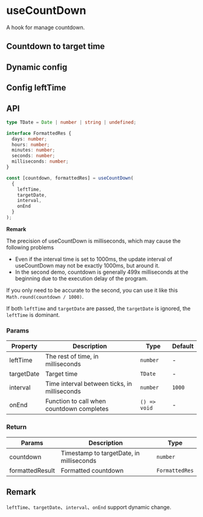 # useCountDown

A hook for manage countdown.

## Countdown to target time

<code src="./demo/demo1.tsx"></code>

## Dynamic config

<code src="./demo/demo2.tsx"></code>

## Config leftTime

<code src="./demo/demo3.tsx"></code>

## API

```typescript
type TDate = Date | number | string | undefined;

interface FormattedRes {
  days: number;
  hours: number;
  minutes: number;
  seconds: number;
  milliseconds: number;
}

const [countdown, formattedRes] = useCountDown(
  {
    leftTime,
    targetDate,
    interval,
    onEnd
  }
);
```

**Remark**

The precision of useCountDown is milliseconds, which may cause the following problems

- Even if the interval time is set to 1000ms, the update interval of useCountDown may not be exactly 1000ms, but around it.
- In the second demo, countdown is generally 499x milliseconds at the beginning due to the execution delay of the program.

If you only need to be accurate to the second, you can use it like this `Math.round(countdown / 1000)`.

If both `leftTime` and `targetDate` are passed, the `targetDate` is ignored, the `leftTime` is dominant.

### Params

| Property   | Description                                  | Type         | Default |
| ---------- | -------------------------------------------- | ------------ | ------- |
| leftTime   | The rest of time, in milliseconds            | `number`     | -       |
| targetDate | Target time                                  | `TDate`      | -       |
| interval   | Time interval between ticks, in milliseconds | `number`     | `1000`  |
| onEnd      | Function to call when countdown completes    | `() => void` | -       |

### Return

| Params          | Description                              | Type           |
| --------------- | ---------------------------------------- | -------------- |
| countdown       | Timestamp to targetDate, in milliseconds | `number`       |
| formattedResult | Formatted countdown                      | `FormattedRes` |

## Remark

`leftTime`、`targetDate`、`interval`、`onEnd` support dynamic change.
